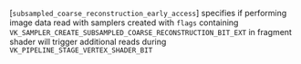 [`subsampled_coarse_reconstruction_early_access`] specifies if performing
image data read with samplers created with `flags` containing
`VK_SAMPLER_CREATE_SUBSAMPLED_COARSE_RECONSTRUCTION_BIT_EXT` in
fragment shader will trigger additional reads during
`VK_PIPELINE_STAGE_VERTEX_SHADER_BIT`